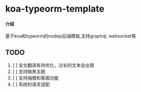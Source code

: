 # koa-typeorm-template

#### 介绍
基于koa和typeorm的nodejs后端模板,支持graphql, websocket等

## TODO

1. [ ] 全文翻译有待优化，过长的文本会出错
2. [ ] 支持暗黑主题
3. [ ] 支持捐赠和客服功能
4. [ ] 系统的语言适配